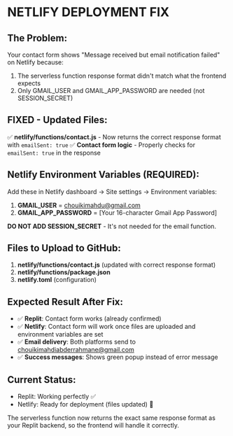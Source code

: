 # NETLIFY DEPLOYMENT FIX

## The Problem:
Your contact form shows "Message received but email notification failed" on Netlify because:
1. The serverless function response format didn't match what the frontend expects
2. Only GMAIL_USER and GMAIL_APP_PASSWORD are needed (not SESSION_SECRET)

## FIXED - Updated Files:
✅ **netlify/functions/contact.js** - Now returns the correct response format with `emailSent: true`
✅ **Contact form logic** - Properly checks for `emailSent: true` in the response

## Netlify Environment Variables (REQUIRED):
Add these in Netlify dashboard → Site settings → Environment variables:

1. **GMAIL_USER** = chouikimahdu@gmail.com
2. **GMAIL_APP_PASSWORD** = [Your 16-character Gmail App Password]

**DO NOT ADD SESSION_SECRET** - It's not needed for the email function.

## Files to Upload to GitHub:
1. **netlify/functions/contact.js** (updated with correct response format)
2. **netlify/functions/package.json** 
3. **netlify.toml** (configuration)

## Expected Result After Fix:
- ✅ **Replit**: Contact form works (already confirmed)
- ✅ **Netlify**: Contact form will work once files are uploaded and environment variables are set
- ✅ **Email delivery**: Both platforms send to chouikimahdiabderrahmane@gmail.com
- ✅ **Success messages**: Shows green popup instead of error message

## Current Status:
- Replit: Working perfectly ✅
- Netlify: Ready for deployment (files updated) 🔄

The serverless function now returns the exact same response format as your Replit backend, so the frontend will handle it correctly.